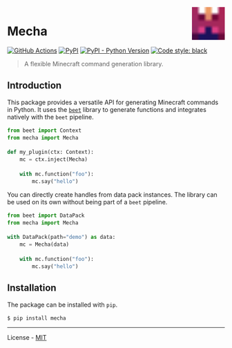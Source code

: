 <img align="right" src="docs/assets/logo.svg" alt="logo" width="76">

# Mecha

[![GitHub Actions](https://github.com/vberlier/mecha/workflows/CI/badge.svg)](https://github.com/vberlier/mecha/actions)
[![PyPI](https://img.shields.io/pypi/v/mecha.svg)](https://pypi.org/project/mecha/)
[![PyPI - Python Version](https://img.shields.io/pypi/pyversions/mecha.svg)](https://pypi.org/project/mecha/)
[![Code style: black](https://img.shields.io/badge/code%20style-black-000000.svg)](https://github.com/ambv/black)

> A flexible Minecraft command generation library.

## Introduction

This package provides a versatile API for generating Minecraft commands in Python. It uses the [`beet`](https://github.com/vberlier/beet) library to generate functions and integrates natively with the `beet` pipeline.

```python
from beet import Context
from mecha import Mecha

def my_plugin(ctx: Context):
    mc = ctx.inject(Mecha)

    with mc.function("foo"):
        mc.say("hello")
```

You can directly create handles from data pack instances. The library can be used on its own without being part of a `beet` pipeline.

```python
from beet import DataPack
from mecha import Mecha

with DataPack(path="demo") as data:
    mc = Mecha(data)

    with mc.function("foo"):
        mc.say("hello")
```

## Installation

The package can be installed with `pip`.

```bash
$ pip install mecha
```

---

License - [MIT](https://github.com/vberlier/mecha/blob/main/LICENSE)
